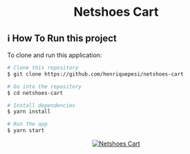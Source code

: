 <h1 align="center"> 
  Netshoes Cart
</h1>

## :information_source: How To Run this project

To clone and run this application:

```bash
# Clone this repository
$ git clone https://github.com/henriquepesi/netshoes-cart

# Go into the repository
$ cd netshoes-cart

# Install dependencies
$ yarn install

# Run the app
$ yarn start
```


<p align="center">
  <a href="https://netshoes-cart.netlify.com/" target="_blank">
    <img alt="Netshoes Cart" src="https://i.imgur.com/AbXIuGg.png">
  </a>
</p>
